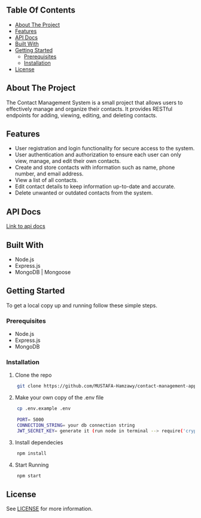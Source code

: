 <br/>

## Table Of Contents

- [About The Project](#about-the-project)
- [Features](#features)
- [API Docs](#api-docs)
- [Built With](#built-with)
- [Getting Started](#getting-started)
  - [Prerequisites](#prerequisites)
  - [Installation](#installation)
- [License](#license)

## About The Project

The Contact Management System is a small project that allows users to effectively manage and organize their contacts. It provides RESTful endpoints for adding, viewing, editing, and deleting contacts.

## Features
- User registration and login functionality for secure access to the system.
- User authentication and authorization to ensure each user can only view, manage, and edit their own contacts.
- Create and store contacts with information such as name, phone number, and email address.
- View a list of all contacts.
- Edit contact details to keep information up-to-date and accurate.
- Delete unwanted or outdated contacts from the system.

## API Docs
<a href="https://github.com/MUSTAFA-Hamzawy/contact-management-app-expressjs/edit/main/README.md" target="_blank"> Link to api docs </a>

## Built With

* Node.js
* Express.js
* MongoDB | Mongoose

## Getting Started

To get a local copy up and running follow these simple steps.

### Prerequisites

* Node.js
* Express.js
* MongoDB

### Installation

1. Clone the repo

```sh
    git clone https://github.com/MUSTAFA-Hamzawy/contact-management-app-expressjs.git
```

2. Make your own copy of the .env file
```sh
    cp .env.example .env
 
    PORT= 5000
    CONNECTION_STRING= your db connection string
    JWT_SECRET_KEY= generate it (run node in terminal --> require('crypto').randomBytes(60).toString('hex')
```

3. Install dependecies

```sh
    npm install
```
4. Start Running
```sh
    npm start
```


## License
See [LICENSE](https://github.com/MUSTAFA-Hamzawy/contact-management-app-expressjs/blob/main/LICENSE) for more information.
